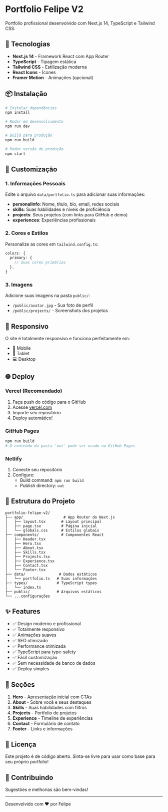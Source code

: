 # Portfolio Felipe V2

Portfolio profissional desenvolvido com Next.js 14, TypeScript e Tailwind CSS.

## 🚀 Tecnologias

- **Next.js 14** - Framework React com App Router
- **TypeScript** - Tipagem estática
- **Tailwind CSS** - Estilização moderna
- **React Icons** - Ícones
- **Framer Motion** - Animações (opcional)

## 📦 Instalação

```bash
# Instalar dependências
npm install

# Rodar em desenvolvimento
npm run dev

# Build para produção
npm run build

# Rodar versão de produção
npm start
```

## 🎨 Customização

### 1. Informações Pessoais

Edite o arquivo `data/portfolio.ts` para adicionar suas informações:

- **personalInfo**: Nome, título, bio, email, redes sociais
- **skills**: Suas habilidades e níveis de proficiência
- **projects**: Seus projetos (com links para GitHub e demo)
- **experiences**: Experiências profissionais

### 2. Cores e Estilos

Personalize as cores em `tailwind.config.ts`:

```typescript
colors: {
  primary: {
    // Suas cores primárias
  },
}
```

### 3. Imagens

Adicione suas imagens na pasta `public/`:

- `/public/avatar.jpg` - Sua foto de perfil
- `/public/projects/` - Screenshots dos projetos

## 📱 Responsivo

O site é totalmente responsivo e funciona perfeitamente em:

- 📱 Mobile
- 📱 Tablet
- 💻 Desktop

## 🌐 Deploy

### Vercel (Recomendado)

1. Faça push do código para o GitHub
2. Acesse [vercel.com](https://vercel.com)
3. Importe seu repositório
4. Deploy automático!

### GitHub Pages

```bash
npm run build
# O conteúdo da pasta 'out' pode ser usado no GitHub Pages
```

### Netlify

1. Conecte seu repositório
2. Configure:
   - Build command: `npm run build`
   - Publish directory: `out`

## 📂 Estrutura do Projeto

```
portfolio-felipe-v2/
├── app/                  # App Router do Next.js
│   ├── layout.tsx       # Layout principal
│   ├── page.tsx         # Página inicial
│   └── globals.css      # Estilos globais
├── components/          # Componentes React
│   ├── Header.tsx
│   ├── Hero.tsx
│   ├── About.tsx
│   ├── Skills.tsx
│   ├── Projects.tsx
│   ├── Experience.tsx
│   ├── Contact.tsx
│   └── Footer.tsx
├── data/               # Dados estáticos
│   └── portfolio.ts   # Suas informações
├── types/             # TypeScript types
│   └── index.ts
├── public/            # Arquivos estáticos
└── ...configurações
```

## ✨ Features

- ✅ Design moderno e profissional
- ✅ Totalmente responsivo
- ✅ Animações suaves
- ✅ SEO otimizado
- ✅ Performance otimizada
- ✅ TypeScript para type-safety
- ✅ Fácil customização
- ✅ Sem necessidade de banco de dados
- ✅ Deploy simples

## 🎯 Seções

1. **Hero** - Apresentação inicial com CTAs
2. **About** - Sobre você e seus destaques
3. **Skills** - Suas habilidades com filtros
4. **Projects** - Portfolio de projetos
5. **Experience** - Timeline de experiências
6. **Contact** - Formulário de contato
7. **Footer** - Links e informações

## 📝 Licença

Este projeto é de código aberto. Sinta-se livre para usar como base para seu próprio portfolio!

## 🤝 Contribuindo

Sugestões e melhorias são bem-vindas!

---

Desenvolvido com ❤️ por Felipe

